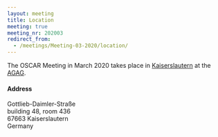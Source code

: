 ```yaml
---
layout: meeting
title: Location
meeting: true
meeting_nr: 202003
redirect_from:
  - /meetings/Meeting-03-2020/location/
---
```


The OSCAR Meeting in March 2020 takes place in
[Kaiserslautern](https://www.kaiserslautern.de/) at the
[AGAG](https://www.mathematik.uni-kl.de/en/agag/).

<h4>Address</h4>
Gottlieb-Daimler-Straße<br/>
building 48, room 436<br/>
67663 Kaiserslautern<br/>
Germany
